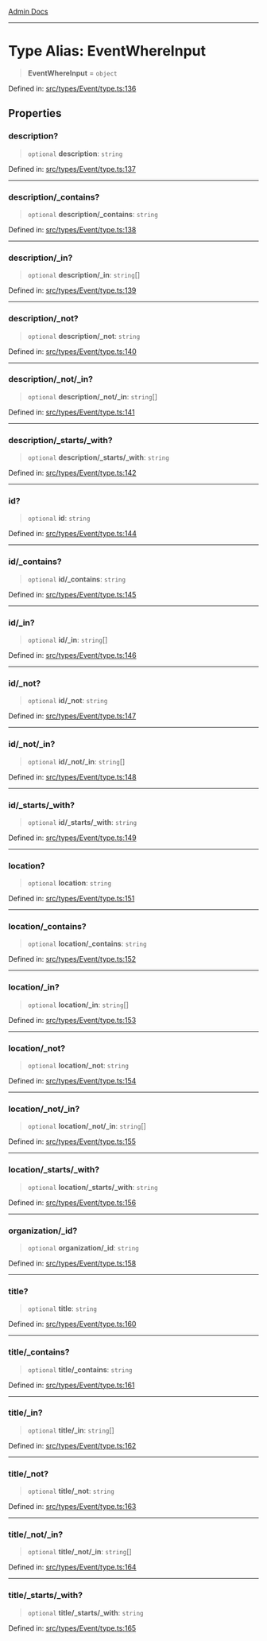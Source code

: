 [Admin Docs](/)

***

# Type Alias: EventWhereInput

> **EventWhereInput** = `object`

Defined in: [src/types/Event/type.ts:136](https://github.com/PalisadoesFoundation/talawa-admin/blob/main/src/types/Event/type.ts#L136)

## Properties

### description?

> `optional` **description**: `string`

Defined in: [src/types/Event/type.ts:137](https://github.com/PalisadoesFoundation/talawa-admin/blob/main/src/types/Event/type.ts#L137)

***

### description/_contains?

> `optional` **description/_contains**: `string`

Defined in: [src/types/Event/type.ts:138](https://github.com/PalisadoesFoundation/talawa-admin/blob/main/src/types/Event/type.ts#L138)

***

### description/_in?

> `optional` **description/_in**: `string`[]

Defined in: [src/types/Event/type.ts:139](https://github.com/PalisadoesFoundation/talawa-admin/blob/main/src/types/Event/type.ts#L139)

***

### description/_not?

> `optional` **description/_not**: `string`

Defined in: [src/types/Event/type.ts:140](https://github.com/PalisadoesFoundation/talawa-admin/blob/main/src/types/Event/type.ts#L140)

***

### description/_not/_in?

> `optional` **description/_not/_in**: `string`[]

Defined in: [src/types/Event/type.ts:141](https://github.com/PalisadoesFoundation/talawa-admin/blob/main/src/types/Event/type.ts#L141)

***

### description/_starts/_with?

> `optional` **description/_starts/_with**: `string`

Defined in: [src/types/Event/type.ts:142](https://github.com/PalisadoesFoundation/talawa-admin/blob/main/src/types/Event/type.ts#L142)

***

### id?

> `optional` **id**: `string`

Defined in: [src/types/Event/type.ts:144](https://github.com/PalisadoesFoundation/talawa-admin/blob/main/src/types/Event/type.ts#L144)

***

### id/_contains?

> `optional` **id/_contains**: `string`

Defined in: [src/types/Event/type.ts:145](https://github.com/PalisadoesFoundation/talawa-admin/blob/main/src/types/Event/type.ts#L145)

***

### id/_in?

> `optional` **id/_in**: `string`[]

Defined in: [src/types/Event/type.ts:146](https://github.com/PalisadoesFoundation/talawa-admin/blob/main/src/types/Event/type.ts#L146)

***

### id/_not?

> `optional` **id/_not**: `string`

Defined in: [src/types/Event/type.ts:147](https://github.com/PalisadoesFoundation/talawa-admin/blob/main/src/types/Event/type.ts#L147)

***

### id/_not/_in?

> `optional` **id/_not/_in**: `string`[]

Defined in: [src/types/Event/type.ts:148](https://github.com/PalisadoesFoundation/talawa-admin/blob/main/src/types/Event/type.ts#L148)

***

### id/_starts/_with?

> `optional` **id/_starts/_with**: `string`

Defined in: [src/types/Event/type.ts:149](https://github.com/PalisadoesFoundation/talawa-admin/blob/main/src/types/Event/type.ts#L149)

***

### location?

> `optional` **location**: `string`

Defined in: [src/types/Event/type.ts:151](https://github.com/PalisadoesFoundation/talawa-admin/blob/main/src/types/Event/type.ts#L151)

***

### location/_contains?

> `optional` **location/_contains**: `string`

Defined in: [src/types/Event/type.ts:152](https://github.com/PalisadoesFoundation/talawa-admin/blob/main/src/types/Event/type.ts#L152)

***

### location/_in?

> `optional` **location/_in**: `string`[]

Defined in: [src/types/Event/type.ts:153](https://github.com/PalisadoesFoundation/talawa-admin/blob/main/src/types/Event/type.ts#L153)

***

### location/_not?

> `optional` **location/_not**: `string`

Defined in: [src/types/Event/type.ts:154](https://github.com/PalisadoesFoundation/talawa-admin/blob/main/src/types/Event/type.ts#L154)

***

### location/_not/_in?

> `optional` **location/_not/_in**: `string`[]

Defined in: [src/types/Event/type.ts:155](https://github.com/PalisadoesFoundation/talawa-admin/blob/main/src/types/Event/type.ts#L155)

***

### location/_starts/_with?

> `optional` **location/_starts/_with**: `string`

Defined in: [src/types/Event/type.ts:156](https://github.com/PalisadoesFoundation/talawa-admin/blob/main/src/types/Event/type.ts#L156)

***

### organization/_id?

> `optional` **organization/_id**: `string`

Defined in: [src/types/Event/type.ts:158](https://github.com/PalisadoesFoundation/talawa-admin/blob/main/src/types/Event/type.ts#L158)

***

### title?

> `optional` **title**: `string`

Defined in: [src/types/Event/type.ts:160](https://github.com/PalisadoesFoundation/talawa-admin/blob/main/src/types/Event/type.ts#L160)

***

### title/_contains?

> `optional` **title/_contains**: `string`

Defined in: [src/types/Event/type.ts:161](https://github.com/PalisadoesFoundation/talawa-admin/blob/main/src/types/Event/type.ts#L161)

***

### title/_in?

> `optional` **title/_in**: `string`[]

Defined in: [src/types/Event/type.ts:162](https://github.com/PalisadoesFoundation/talawa-admin/blob/main/src/types/Event/type.ts#L162)

***

### title/_not?

> `optional` **title/_not**: `string`

Defined in: [src/types/Event/type.ts:163](https://github.com/PalisadoesFoundation/talawa-admin/blob/main/src/types/Event/type.ts#L163)

***

### title/_not/_in?

> `optional` **title/_not/_in**: `string`[]

Defined in: [src/types/Event/type.ts:164](https://github.com/PalisadoesFoundation/talawa-admin/blob/main/src/types/Event/type.ts#L164)

***

### title/_starts/_with?

> `optional` **title/_starts/_with**: `string`

Defined in: [src/types/Event/type.ts:165](https://github.com/PalisadoesFoundation/talawa-admin/blob/main/src/types/Event/type.ts#L165)
